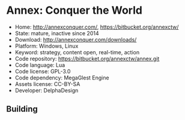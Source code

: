 # Annex: Conquer the World

- Home: http://annexconquer.com/, https://bitbucket.org/annexctw/
- State: mature, inactive since 2014
- Download: http://annexconquer.com/downloads/
- Platform: Windows, Linux
- Keyword: strategy, content open, real-time, action
- Code repository: https://bitbucket.org/annexctw/annex.git
- Code language: Lua
- Code license: GPL-3.0
- Code dependency: MegaGlest Engine
- Assets license: CC-BY-SA
- Developer: DelphaDesign

## Building
